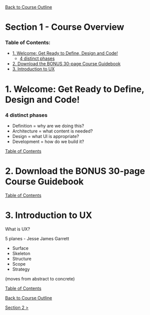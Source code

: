 [Back to Course Outline](../README.md)  

# Section 1 - Course Overview  <!-- omit in toc -->

### Table of Contents:
- [1. Welcome: Get Ready to Define, Design and Code!](#1-welcome-get-ready-to-define-design-and-code)
    - [4 distinct phases](#4-distinct-phases)
- [2. Download the BONUS 30-page Course Guidebook](#2-download-the-bonus-30-page-course-guidebook)
- [3. Introduction to UX](#3-introduction-to-ux)

# 1. Welcome: Get Ready to Define, Design and Code!

### 4 distinct phases  

- Definition = why are we doing this?
- Architecture = what content is needed?
- Design = what UI is appropriate?
- Development = how do we build it?

[Table of Contents](#Table-of-Contents:)  

# 2. Download the BONUS 30-page Course Guidebook

[Table of Contents](#Table-of-Contents:)  

# 3. Introduction to UX

What is UX?

5 planes - Jesse James Garrett

- Surface
- Skeleton
- Structure
- Scope
- Strategy

(moves from abstract to concrete)

[Table of Contents](#Table-of-Contents:)  

[Back to Course Outline](../README.md)  

[Section 2 >](../notes/notes-section-02.md)  